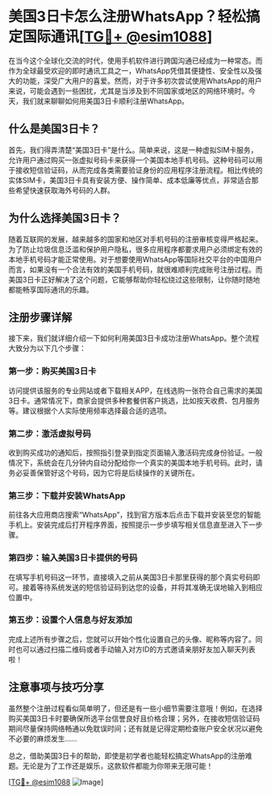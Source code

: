 # 美国3日卡怎么注册WhatsApp？轻松搞定国际通讯[[TG💪+ @esim1088](https://t.me/s/esim1088)]

在当今这个全球化交流的时代，使用手机软件进行跨国沟通已经成为一种常态。而作为全球最受欢迎的即时通讯工具之一，WhatsApp凭借其便捷性、安全性以及强大的功能，深受广大用户的喜爱。然而，对于许多初次尝试使用WhatsApp的用户来说，可能会遇到一些困扰，尤其是当涉及到不同国家或地区的网络环境时。今天，我们就来聊聊如何用美国3日卡顺利注册WhatsApp。

## 什么是美国3日卡？

首先，我们得弄清楚“美国3日卡”是什么。简单来说，这是一种虚拟SIM卡服务，允许用户通过购买一张虚拟号码卡来获得一个美国本地手机号码。这种号码可以用于接收短信验证码，从而完成各类需要验证身份的应用程序注册流程。相比传统的实体SIM卡，美国3日卡具有安装方便、操作简单、成本低廉等优点，非常适合那些希望快速获取海外号码的人群。

## 为什么选择美国3日卡？

随着互联网的发展，越来越多的国家和地区对手机号码的注册审核变得严格起来。为了防止垃圾信息泛滥和保护用户隐私，很多应用程序都要求用户必须绑定有效的本地手机号码才能正常使用。对于想要使用WhatsApp等国际社交平台的中国用户而言，如果没有一个合法有效的美国手机号码，就很难顺利完成账号注册过程。而美国3日卡正好解决了这个问题，它能够帮助你轻松绕过这些限制，让你随时随地都能畅享国际通讯的乐趣。

## 注册步骤详解

接下来，我们就详细介绍一下如何利用美国3日卡成功注册WhatsApp。整个流程大致分为以下几个步骤：

### 第一步：购买美国3日卡
访问提供该服务的专业网站或者下载相关APP，在线选购一张符合自己需求的美国3日卡。通常情况下，商家会提供多种套餐供客户挑选，比如按天收费、包月服务等。建议根据个人实际使用频率选择最合适的选项。

### 第二步：激活虚拟号码
收到购买成功的通知后，按照指引登录到指定页面输入激活码完成身份验证。一般情况下，系统会在几分钟内自动分配给你一个真实的美国本地手机号码。此时，请务必妥善保管好这个号码，因为它将是后续操作的关键所在。

### 第三步：下载并安装WhatsApp
前往各大应用商店搜索“WhatsApp”，找到官方版本后点击下载并安装至您的智能手机上。安装完成后打开程序界面，按照提示一步步填写相关信息直至进入下一步骤。

### 第四步：输入美国3日卡提供的号码
在填写手机号码这一环节，直接填入之前从美国3日卡那里获得的那个真实号码即可。接着等待系统发送的短信验证码到达您的设备，并将其准确无误地输入到相应位置中。

### 第五步：设置个人信息与好友添加
完成上述所有步骤之后，您就可以开始个性化设置自己的头像、昵称等内容了。同时也可以通过扫描二维码或者手动输入对方ID的方式邀请亲朋好友加入聊天列表啦！

## 注意事项与技巧分享

虽然整个注册过程看似简单明了，但还是有一些小细节需要注意哦！例如，在选择购买美国3日卡时要确保所选平台信誉良好且价格合理；另外，在接收短信验证码期间尽量保持网络畅通以免耽误时间；还有就是记得定期检查账户安全状况以避免不必要的麻烦发生……

总之，借助美国3日卡的帮助，即使是初学者也能轻松搞定WhatsApp的注册难题。无论是为了工作还是娱乐，这款软件都能为你带来无限可能！

[[TG💪+ @esim1088](https://t.me/s/esim1088) ![Image](https://i.postimg.cc/4NQfJmqS/Snipaste-2025-05-13-00-14-12.png)]